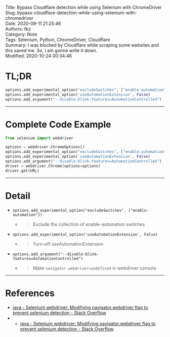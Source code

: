 Title: Bypass Cloudflare detection while using Selenium with ChromeDriver  
Slug: bypass-cloudflare-detection-while-using-selenium-with-chromedriver  
Date: 2020-09-11 21:25:46  
Authors: fkz  
Category: Note  
Tags: Selenium, Python, ChromeDriver, Cloudflare  
Summary: I was blocked by Cloudflare while scraping some websites and this saved me. So, I am gonna write it down.  
Modified: 2020-10-24 00:34:46  


# TL;DR

```python
options.add_experimental_option("excludeSwitches", ["enable-automation"])
options.add_experimental_option('useAutomationExtension', False)
options.add_argument("--disable-blink-features=AutomationControlled")
```

---

# Complete Code Example

```python
from selenium import webdriver

options = webdriver.ChromeOptions()
options.add_experimental_option("excludeSwitches", ["enable-automation"])
options.add_experimental_option('useAutomationExtension', False)
options.add_argument("--disable-blink-features=AutomationControlled")
driver = webdriver.Chrome(options=options)
driver.get(URL)
```

---

# Detail

- `options.add_experimental_option("excludeSwitches", ["enable-automation"])`
    - > Exclude the collection of enable-automation switches
- `options.add_experimental_option('useAutomationExtension', False)`
    - > Turn-off useAutomationExtension
- `options.add_argument("--disable-blink-features=AutomationControlled")`
    - > Make `navigator.webdriver=undefined` in webdriver console

---

# References

- [java - Selenium webdriver: Modifying navigator.webdriver flag to prevent selenium detection - Stack Overflow](https://stackoverflow.com/questions/53039551/selenium-webdriver-modifying-navigator-webdriver-flag-to-prevent-selenium-detec/53040904#53040904)
- - [java - Selenium webdriver: Modifying navigator.webdriver flag to prevent selenium detection - Stack Overflow](https://stackoverflow.com/questions/53039551/selenium-webdriver-modifying-navigator-webdriver-flag-to-prevent-selenium-detec/60403652#60403652)
